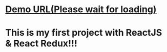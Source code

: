 # [Demo URL(Please wait for loading)](https://alinguyen-goal-coach.herokuapp.com/)
# This is my first project with ReactJS & React Redux!!!
